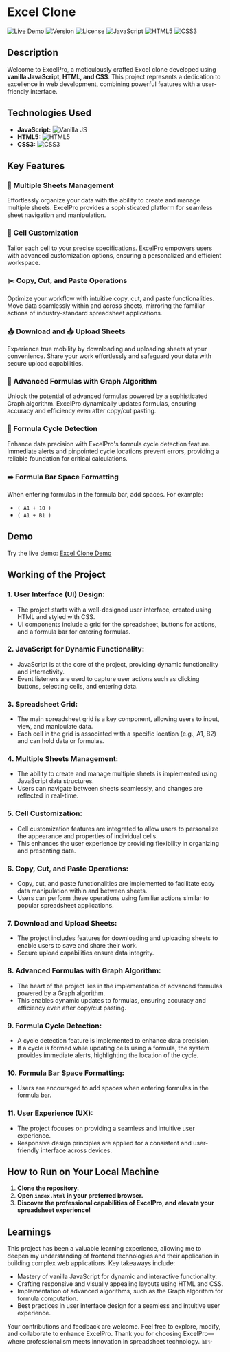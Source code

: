 # Excel Clone

[![Live Demo](https://img.shields.io/badge/demo-online-green.svg)](https://an-excel-clone.netlify.app/)
![Version](https://img.shields.io/badge/version-1.0.0-blue.svg)
![License](https://img.shields.io/badge/license-MIT-green.svg)
![JavaScript](https://img.shields.io/badge/javascript-vanilla-yellow.svg)
![HTML5](https://img.shields.io/badge/html5-orange.svg)
![CSS3](https://img.shields.io/badge/css3-blue.svg)

## Description

Welcome to ExcelPro, a meticulously crafted Excel clone developed using **vanilla JavaScript, HTML, and CSS**. This project represents a dedication to excellence in web development, combining powerful features with a user-friendly interface.

## Technologies Used

- **JavaScript:** ![Vanilla JS](https://img.shields.io/badge/javascript-vanilla-yellow.svg)
- **HTML5:** ![HTML5](https://img.shields.io/badge/html5-orange.svg)
- **CSS3:** ![CSS3](https://img.shields.io/badge/css3-blue.svg)

## Key Features

### 📂 Multiple Sheets Management
Effortlessly organize your data with the ability to create and manage multiple sheets. ExcelPro provides a sophisticated platform for seamless sheet navigation and manipulation.

### 🎨 Cell Customization
Tailor each cell to your precise specifications. ExcelPro empowers users with advanced customization options, ensuring a personalized and efficient workspace.

### ✂️ Copy, Cut, and Paste Operations
Optimize your workflow with intuitive copy, cut, and paste functionalities. Move data seamlessly within and across sheets, mirroring the familiar actions of industry-standard spreadsheet applications.

### 📥 Download and 📤 Upload Sheets
Experience true mobility by downloading and uploading sheets at your convenience. Share your work effortlessly and safeguard your data with secure upload capabilities.

### 🧮 Advanced Formulas with Graph Algorithm
Unlock the potential of advanced formulas powered by a sophisticated Graph algorithm. ExcelPro dynamically updates formulas, ensuring accuracy and efficiency even after copy/cut pasting.

### 🔄 Formula Cycle Detection
Enhance data precision with ExcelPro's formula cycle detection feature. Immediate alerts and pinpointed cycle locations prevent errors, providing a reliable foundation for critical calculations.

### ➡️ Formula Bar Space Formatting
When entering formulas in the formula bar, add spaces. For example:
- `( A1 + 10 )`
- `( A1 + B1 )`

## Demo

Try the live demo: [Excel Clone Demo](https://an-excel-clone.netlify.app/)


## Working of the Project

### 1. **User Interface (UI) Design:**
   - The project starts with a well-designed user interface, created using HTML and styled with CSS.
   - UI components include a grid for the spreadsheet, buttons for actions, and a formula bar for entering formulas.

### 2. **JavaScript for Dynamic Functionality:**
   - JavaScript is at the core of the project, providing dynamic functionality and interactivity.
   - Event listeners are used to capture user actions such as clicking buttons, selecting cells, and entering data.

### 3. **Spreadsheet Grid:**
   - The main spreadsheet grid is a key component, allowing users to input, view, and manipulate data.
   - Each cell in the grid is associated with a specific location (e.g., A1, B2) and can hold data or formulas.

### 4. **Multiple Sheets Management:**
   - The ability to create and manage multiple sheets is implemented using JavaScript data structures.
   - Users can navigate between sheets seamlessly, and changes are reflected in real-time.

### 5. **Cell Customization:**
   - Cell customization features are integrated to allow users to personalize the appearance and properties of individual cells.
   - This enhances the user experience by providing flexibility in organizing and presenting data.

### 6. **Copy, Cut, and Paste Operations:**
   - Copy, cut, and paste functionalities are implemented to facilitate easy data manipulation within and between sheets.
   - Users can perform these operations using familiar actions similar to popular spreadsheet applications.

### 7. **Download and Upload Sheets:**
   - The project includes features for downloading and uploading sheets to enable users to save and share their work.
   - Secure upload capabilities ensure data integrity.

### 8. **Advanced Formulas with Graph Algorithm:**
   - The heart of the project lies in the implementation of advanced formulas powered by a Graph algorithm.
   - This enables dynamic updates to formulas, ensuring accuracy and efficiency even after copy/cut pasting.

### 9. **Formula Cycle Detection:**
   - A cycle detection feature is implemented to enhance data precision.
   - If a cycle is formed while updating cells using a formula, the system provides immediate alerts, highlighting the location of the cycle.

### 10. **Formula Bar Space Formatting:**
   - Users are encouraged to add spaces when entering formulas in the formula bar.

### 11. **User Experience (UX):**
   - The project focuses on providing a seamless and intuitive user experience.
   - Responsive design principles are applied for a consistent and user-friendly interface across devices.

## How to Run on Your Local Machine

1. **Clone the repository.**
2. **Open `index.html` in your preferred browser.**
3. **Discover the professional capabilities of ExcelPro, and elevate your spreadsheet experience!**

## Learnings

This project has been a valuable learning experience, allowing me to deepen my understanding of frontend technologies and their application in building complex web applications. Key takeaways include:

- Mastery of vanilla JavaScript for dynamic and interactive functionality.
- Crafting responsive and visually appealing layouts using HTML and CSS.
- Implementation of advanced algorithms, such as the Graph algorithm for formula computation.
- Best practices in user interface design for a seamless and intuitive user experience.


Your contributions and feedback are welcome. Feel free to explore, modify, and collaborate to enhance ExcelPro. Thank you for choosing ExcelPro—where professionalism meets innovation in spreadsheet technology. 📊✨
